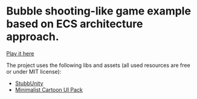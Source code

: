 # Bubble shooting-like game example based on ECS architecture approach.
[Play it here](https://virtualmaestro.github.io/BubbleShooterWebGL/)

The project uses the following libs and assets (all used resources are free or under MIT license):
- [StubbUnity](https://github.com/VirtualMaestro/StubbUnity)
- [Minimalist Cartoon UI Pack](https://assetstore.unity.com/packages/2d/gui/icons/minimalist-cartoon-ui-pack-123705)

